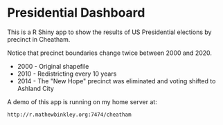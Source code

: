# Presidential Dashboard

This is a R Shiny app to show the results of US Presidential elections by precinct in Cheatham.

Notice that precinct boundaries change twice between 2000 and 2020.

* 2000 - Original shapefile
* 2010 - Redistricting every 10 years
* 2014 - The "New Hope" precinct was eliminated and voting shifted to Ashland City

A demo of this app is running on my home server at:

    http://r.mathewbinkley.org:7474/cheatham
